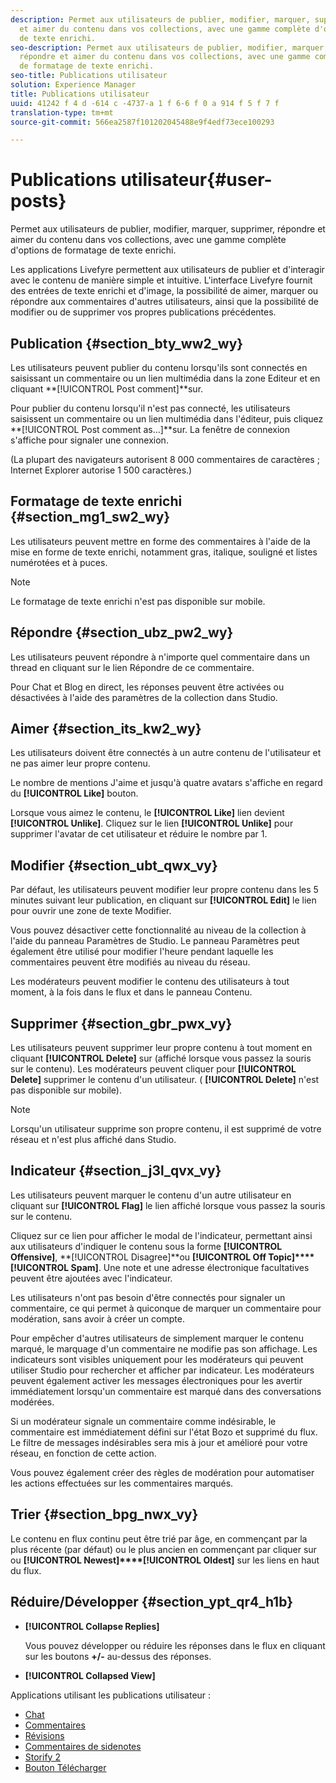 ```yaml
---
description: Permet aux utilisateurs de publier, modifier, marquer, supprimer, répondre
  et aimer du contenu dans vos collections, avec une gamme complète d'options de formatage
  de texte enrichi.
seo-description: Permet aux utilisateurs de publier, modifier, marquer, supprimer,
  répondre et aimer du contenu dans vos collections, avec une gamme complète d'options
  de formatage de texte enrichi.
seo-title: Publications utilisateur
solution: Experience Manager
title: Publications utilisateur
uuid: 41242 f 4 d -614 c -4737-a 1 f 6-6 f 0 a 914 f 5 f 7 f
translation-type: tm+mt
source-git-commit: 566ea2587f101202045488e9f4edf73ece100293

---
```



# Publications utilisateur{#user-posts}

Permet aux utilisateurs de publier, modifier, marquer, supprimer, répondre et aimer du contenu dans vos collections, avec une gamme complète d'options de formatage de texte enrichi.

Les applications Livefyre permettent aux utilisateurs de publier et d'interagir avec le contenu de manière simple et intuitive. L'interface Livefyre fournit des entrées de texte enrichi et d'image, la possibilité de aimer, marquer ou répondre aux commentaires d'autres utilisateurs, ainsi que la possibilité de modifier ou de supprimer vos propres publications précédentes.

## Publication {#section_bty_ww2_wy}

Les utilisateurs peuvent publier du contenu lorsqu'ils sont connectés en saisissant un commentaire ou un lien multimédia dans la zone Editeur et en cliquant **[!UICONTROL Post comment]**sur.

Pour publier du contenu lorsqu'il n'est pas connecté, les utilisateurs saisissent un commentaire ou un lien multimédia dans l'éditeur, puis cliquez **[!UICONTROL Post comment as…]**sur. La fenêtre de connexion s'affiche pour signaler une connexion.

(La plupart des navigateurs autorisent 8 000 commentaires de caractères ; Internet Explorer autorise 1 500 caractères.)

## Formatage de texte enrichi {#section_mg1_sw2_wy}

Les utilisateurs peuvent mettre en forme des commentaires à l'aide de la mise en forme de texte enrichi, notamment gras, italique, souligné et listes numérotées et à puces.

>[!NOTE]
>
>Le formatage de texte enrichi n'est pas disponible sur mobile.

## Répondre {#section_ubz_pw2_wy}

Les utilisateurs peuvent répondre à n'importe quel commentaire dans un thread en cliquant sur le lien Répondre de ce commentaire.

Pour Chat et Blog en direct, les réponses peuvent être activées ou désactivées à l'aide des paramètres de la collection dans Studio.

## Aimer {#section_its_kw2_wy}

Les utilisateurs doivent être connectés à un autre contenu de l'utilisateur et ne pas aimer leur propre contenu.

Le nombre de mentions J'aime et jusqu'à quatre avatars s'affiche en regard du **[!UICONTROL Like]** bouton.

Lorsque vous aimez le contenu, le **[!UICONTROL Like]** lien devient **[!UICONTROL Unlike]**. Cliquez sur le lien **[!UICONTROL Unlike]** pour supprimer l'avatar de cet utilisateur et réduire le nombre par 1.

## Modifier {#section_ubt_qwx_vy}

Par défaut, les utilisateurs peuvent modifier leur propre contenu dans les 5 minutes suivant leur publication, en cliquant sur **[!UICONTROL Edit]** le lien pour ouvrir une zone de texte Modifier.

Vous pouvez désactiver cette fonctionnalité au niveau de la collection à l'aide du panneau Paramètres de Studio. Le panneau Paramètres peut également être utilisé pour modifier l'heure pendant laquelle les commentaires peuvent être modifiés au niveau du réseau.

Les modérateurs peuvent modifier le contenu des utilisateurs à tout moment, à la fois dans le flux et dans le panneau Contenu.

## Supprimer {#section_gbr_pwx_vy}

Les utilisateurs peuvent supprimer leur propre contenu à tout moment en cliquant **[!UICONTROL Delete]** sur (affiché lorsque vous passez la souris sur le contenu). Les modérateurs peuvent cliquer pour **[!UICONTROL Delete]** supprimer le contenu d'un utilisateur. ( **[!UICONTROL Delete]** n'est pas disponible sur mobile).

>[!NOTE]
>
>Lorsqu'un utilisateur supprime son propre contenu, il est supprimé de votre réseau et n'est plus affiché dans Studio.

## Indicateur {#section_j3l_qvx_vy}

Les utilisateurs peuvent marquer le contenu d'un autre utilisateur en cliquant sur **[!UICONTROL Flag]** le lien affiché lorsque vous passez la souris sur le contenu.

Cliquez sur ce lien pour afficher le modal de l'indicateur, permettant ainsi aux utilisateurs d'indiquer le contenu sous la forme **[!UICONTROL Offensive]**, **[!UICONTROL Disagree]**ou **[!UICONTROL Off Topic]****[!UICONTROL Spam]**. Une note et une adresse électronique facultatives peuvent être ajoutées avec l'indicateur.

Les utilisateurs n'ont pas besoin d'être connectés pour signaler un commentaire, ce qui permet à quiconque de marquer un commentaire pour modération, sans avoir à créer un compte.

Pour empêcher d'autres utilisateurs de simplement marquer le contenu marqué, le marquage d'un commentaire ne modifie pas son affichage. Les indicateurs sont visibles uniquement pour les modérateurs qui peuvent utiliser Studio pour rechercher et afficher par indicateur. Les modérateurs peuvent également activer les messages électroniques pour les avertir immédiatement lorsqu'un commentaire est marqué dans des conversations modérées.

Si un modérateur signale un commentaire comme indésirable, le commentaire est immédiatement défini sur l'état Bozo et supprimé du flux. Le filtre de messages indésirables sera mis à jour et amélioré pour votre réseau, en fonction de cette action.

Vous pouvez également créer des règles de modération pour automatiser les actions effectuées sur les commentaires marqués.

## Trier {#section_bpg_nwx_vy}

Le contenu en flux continu peut être trié par âge, en commençant par la plus récente (par défaut) ou le plus ancien en commençant par cliquer sur ou **[!UICONTROL Newest]****[!UICONTROL Oldest]** sur les liens en haut du flux.

## Réduire/Développer {#section_ypt_qr4_h1b}

* **[!UICONTROL Collapse Replies]**

   Vous pouvez développer ou réduire les réponses dans le flux en cliquant sur les boutons **+/-** au-dessus des réponses.

* **[!UICONTROL Collapsed View]**



Applications utilisant les publications utilisateur :

* [Chat](/help/using/c-about-apps/c-chat-app/c-chat-app.md#c_chat_app)
* [Commentaires](/help/using/c-about-apps/c-comments/c-comments.md)
* [Révisions](/help/using/c-about-apps/c-reviews-app/c-reviews-app.md#c_reviews_app)
* [Commentaires de sidenotes](/help/using/c-about-apps/c-sidenotes-app/c-sidenotes-app.md#c_sidenotes_app)
* [Storify 2](/help/using/c-about-apps/c-storify2/c-storify2.md#c_storify2)
* [Bouton Télécharger](/help/using/c-about-apps/c-upload-button-app/c-upload-button-app.md#c_upload_button_app)

